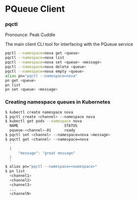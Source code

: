 # PQueue Client

### pqctl 

Pronounce: Peak Cuddle

The main client CLI tool for interfacing with the PQueue service

```bash
pqctl --namespace=nova get <queue>
pqctl --namespace=nova list
pqctl --namespace=nova set <queue> <message>
pqctl --namespace=nova delete <queue>
pqctl --namespace=nova empty <queue>
alias pn="pqctl --namespace=nova"
pn get <queue> 
pn list 
pn set <queue> <message>
```

### Creating namespace queues in Kubernetes

```bash
$ kubectl create namespace nova
$ pqctl create <channel> --namespace nova
$ kubectl get pods --namespace nova
  NAME                     STATUS
  pqueue-<channel>-01      ready
$ pqctl set <channel> --namespace=nova <message>
$ pqctl get <channel> --namespace=nova 
  '
  {
      "message": "great message"
  }
  '
$ alias pn="pqctl --namespace=<namespace>"
$ pn list
  <channel1>
  <channel2>
  <channel3>
  ...
  <channelN> 
```

